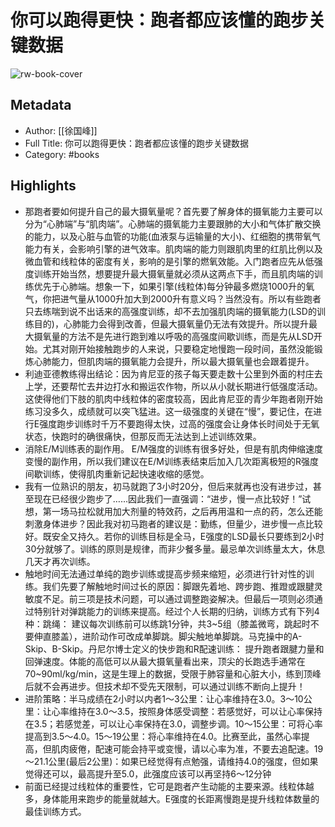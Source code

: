 # 你可以跑得更快：跑者都应该懂的跑步关键数据

![rw-book-cover](https://res.weread.qq.com/wrepub/CB_5Z98lL8lK9F26i86gY3pqEOx_parsecover)

## Metadata
- Author: [[徐国峰]]
- Full Title: 你可以跑得更快：跑者都应该懂的跑步关键数据
- Category: #books

## Highlights
- 那跑者要如何提升自己的最大摄氧量呢？首先要了解身体的摄氧能力主要可以分为“心肺端”与“肌肉端”。心肺端的摄氧能力主要跟肺的大小和气体扩散交换的能力，以及心脏与血管的功能(血液泵与运输量的大小)、红细胞的携带氧气能力有关，会影响引擎的进气效率。肌肉端的能力则跟肌肉里的红肌比例以及微血管和线粒体的密度有关，影响的是引擎的燃氧效能。入门跑者应先从低强度训练开始当然，想要提升最大摄氧量就必须从这两点下手，而且肌肉端的训练优先于心肺端。想象一下，如果引擎(线粒体)每分钟最多燃烧1000升的氧气，你把进气量从1000升加大到2000升有意义吗？当然没有。所以有些跑者只去练喘到说不出话来的高强度训练，却不去加强肌肉端的摄氧能力(LSD的训练目的)，心肺能力会得到改善，但最大摄氧量仍无法有效提升。所以提升最大摄氧量的方法不是先进行跑到难以呼吸的高强度间歇训练，而是先从LSD开始。尤其对刚开始接触跑步的人来说，只要稳定地慢跑一段时间，虽然没能锻炼心肺能力，但肌肉端的摄氧能力会提升，所以最大摄氧量也会跟着提升。
- 利迪亚德教练得出结论：因为肯尼亚的孩子每天要走数十公里到外面的村庄去上学，还要帮忙去井边打水和搬运农作物，所以从小就长期进行低强度活动。这使得他们下肢的肌肉中线粒体的密度较高，因此肯尼亚的青少年跑者刚开始练习没多久，成绩就可以突飞猛进。这一级强度的关键在“慢”，要记住，在进行E强度跑步训练时千万不要跑得太快，过高的强度会让身体长时间处于无氧状态，快跑时的确很痛快，但那反而无法达到上述训练效果。
- 消除E/M训练表的副作用。 E/M强度的训练有很多好处，但是有肌肉伸缩速度变慢的副作用，所以我们建议在E/M训练表结束后加入几次距离极短的R强度间歇训练，使得肌肉重新记起快速收缩的感觉。
- 我有一位熟识的朋友，初马就跑了3小时20分，但后来就再也没有进步过，甚至现在已经很少跑步了……因此我们一直强调：“进步，慢一点比较好！”试想，第一场马拉松就用加大剂量的特效药，之后再用温和一点的药，怎么还能刺激身体进步？因此我对初马跑者的建议是：勤练，但量少，进步慢一点比较好。既安全又持久。若你的训练目标是全马，E强度的LSD最长只要练到2小时30分就够了。训练的原则是规律，而非少餐多量。最忌单次训练量太大，休息几天才再次训练。
- 触地时间无法通过单纯的跑步训练或提高步频来缩短，必须进行针对性的训练。我们先要了解触地时间过长的原因：脚跟先着地、跨步跑、推蹬或跟腱灵敏度不足。前三项是技术问题，可以通过调整跑姿解决。但最后一项则必须通过特别针对弹跳能力的训练来提高。经过个人长期的归纳，训练方式有下列4种：跳绳： 建议每次训练前可以练跳1分钟，共3~5组（膝盖微弯，跳起时不要伸直膝盖），进阶动作可改成单脚跳。脚尖触地单脚跳。马克操中的A-Skip、B-Skip。丹尼尔博士定义的快步跑和R配速训练： 提升跑者跟腱力量和回弹速度。体能的高低可以从最大摄氧量看出来，顶尖的长跑选手通常在70~90ml/kg/min，这是生理上的数据，受限于肺容量和心脏大小，练到顶峰后就不会再进步。但技术却不受先天限制，可以通过训练不断向上提升！
- 进阶策略：半马成绩在2小时以内者1～3公里：让心率维持在3.0。3～10公里：让心率维持在3.0～3.5，按照身体感受调整：若感觉好，可以让心率保持在3.5；若感觉差，可以让心率保持在3.0，调整步调。10～15公里：可将心率提高到3.5～4.0。15～19公里：将心率维持在4.0。比赛至此，虽然心率提高，但肌肉疲倦，配速可能会持平或变慢，请以心率为准，不要去追配速。19～21.1公里(最后2公里)：如果已经觉得有点勉强，请维持4.0的强度，但如果觉得还可以，最高提升至5.0，此强度应该可以再坚持6～12分钟
- 前面已经提过线粒体的重要性，它可是跑者产生动能的主要来源。线粒体越多，身体能用来跑步的能量就越大。E强度的长距离慢跑是提升线粒体数量的最佳训练方式。
